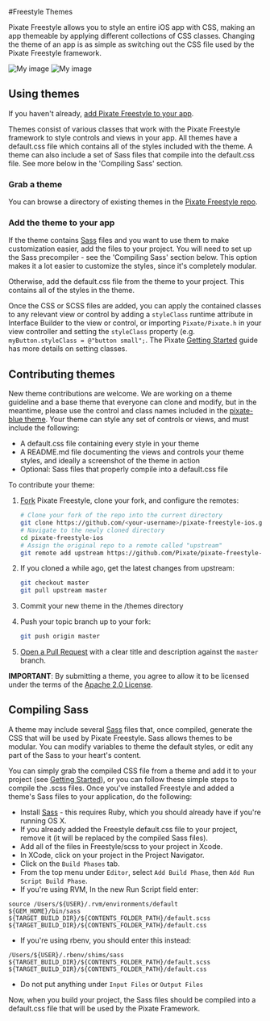 #Freestyle Themes

Pixate Freestyle allows you to style an entire iOS app with CSS, making an app themeable by applying different collections of CSS classes. Changing the theme of an app is as simple as switching out the CSS file used by the Pixate Freestyle framework.

![My image](http://pixate.github.io/pixate-freestyle-ios/themes/assets/pixate_blue_form_styles.png)
![My image](http://pixate.github.io/pixate-freestyle-ios/themes/assets/pixate_blue_typography.png)


## Using themes

If you haven't already, [add Pixate Freestyle to your app](https://github.com/Pixate/pixate-freestyle-ios).

Themes consist of various classes that work with the Pixate Freestyle framework to style controls and views in your app. All themes have a default.css file which contains all of the styles included with the theme. A theme can also include a set of Sass files that compile into the default.css file. See more below in the  'Compiling Sass' section.

### Grab a theme

You can browse a directory of existing themes in the [Pixate Freestyle repo](https://github.com/Pixate/pixate-freestyle-ios/tree/master/themes). 

### Add the theme to your app

If the theme contains [Sass](http://sass-lang.com) files and you want to use them to make customization easier, add the files to your project. You will need to set up the Sass precompiler - see the 'Compiling Sass' section below. This option makes it a lot easier to customize the styles, since it's completely modular. 

Otherwise, add the default.css file from the theme to your project. This contains all of the styles in the theme. 

Once the CSS or SCSS files are added, you can apply the contained classes to any relevant view or control by adding a `styleClass` runtime attribute in Interface Builder to the view or control, or importing `Pixate/Pixate.h` in your view controller and setting the `styleClass` property (e.g. `myButton.styleClass = @"button small";`. The Pixate [Getting Started](http://www.pixate.com/docs/framework/ios/latest/getting-started/#using_css) guide has more details on setting classes.


## Contributing themes

New theme contributions are welcome. We are working on a theme guideline and a base theme that everyone can clone and modify, but in the meantime, please use the control and class names included in the [pixate-blue theme](https://github.com/Pixate/pixate-freestyle-ios/tree/master/themes/pixate-blue). Your theme can style any set of controls or views, and must include the following:

* A default.css file containing every style in your theme
* A README.md file documenting the views and controls your theme styles, and ideally a screenshot of the theme in action
* Optional: Sass files that properly compile into a default.css file

To contribute your theme:

1. [Fork](http://help.github.com/fork-a-repo/) Pixate Freestyle, clone your fork,
   and configure the remotes:

   ```bash
   # Clone your fork of the repo into the current directory
   git clone https://github.com/<your-username>/pixate-freestyle-ios.git
   # Navigate to the newly cloned directory
   cd pixate-freestyle-ios
   # Assign the original repo to a remote called "upstream"
   git remote add upstream https://github.com/Pixate/pixate-freestyle-ios
   ```

2. If you cloned a while ago, get the latest changes from upstream:

   ```bash
   git checkout master
   git pull upstream master
   ```

3. Commit your new theme in the /themes directory

4. Push your topic branch up to your fork:

   ```bash
   git push origin master
   ```

5. [Open a Pull Request](https://help.github.com/articles/using-pull-requests/)
    with a clear title and description against the `master` branch.

**IMPORTANT**: By submitting a theme, you agree to allow it to be
licensed under the terms of the [Apache 2.0 License](https://github.com/Pixate/pixate-freestyle-ios/blob/master/LICENSE).
        

## Compiling Sass 

A theme may include several [Sass](http://sass-lang.com) files that, once compiled, generate the CSS that will be used by Pixate Freestyle. Sass allows themes to be modular. You can modify variables to theme the default styles, or edit any part of the Sass to your heart's content.

You can simply grab the compiled CSS file from a theme and add it to your project (see [Getting Started](/getting-started/index.html)), or you can follow these simple steps to compile the .scss files. Once you've installed Freestyle and added a theme's Sass files to your application, do the following:

* Install [Sass](http://sass-lang.com/install) - this requires Ruby, which you should already have if you're running OS X.
* If you already added the Freestyle default.css file to your project, remove it (it will be replaced by the compiled Sass files).
* Add all of the files in Freestyle/scss to your project in Xcode.
* In XCode, click on your project in the Project Navigator.  
* Click on the `Build Phases` tab.
* From the top menu under `Editor`, select `Add Build Phase`, then `Add Run Script Build Phase`.
* If you're using RVM, In the new Run Script field enter: 

```
source /Users/${USER}/.rvm/environments/default
${GEM_HOME}/bin/sass ${TARGET_BUILD_DIR}/${CONTENTS_FOLDER_PATH}/default.scss ${TARGET_BUILD_DIR}/${CONTENTS_FOLDER_PATH}/default.css
```

* If you're using rbenv, you should enter this instead: 

```
/Users/${USER}/.rbenv/shims/sass ${TARGET_BUILD_DIR}/${CONTENTS_FOLDER_PATH}/default.scss ${TARGET_BUILD_DIR}/${CONTENTS_FOLDER_PATH}/default.css
```

* Do not put anything under `Input Files` or `Output Files`

Now, when you build your project, the Sass files should be compiled into a default.css file that will be used by the Pixate Framework. 


